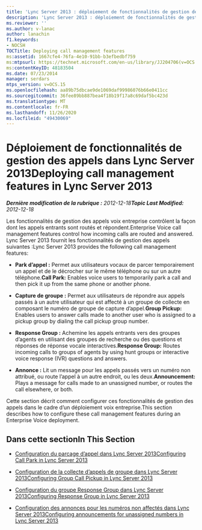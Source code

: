 ```yaml
---
title: 'Lync Server 2013 : déploiement de fonctionnalités de gestion des appels'
description: 'Lync Server 2013 : déploiement de fonctionnalités de gestion des appels.'
ms.reviewer: ''
ms.author: v-lanac
author: lanachin
f1.keywords:
- NOCSH
TOCTitle: Deploying call management features
ms:assetid: 1667cfe4-76fa-4e10-91bb-b3efbedbf759
ms:mtpsurl: https://technet.microsoft.com/en-us/library/JJ204706(v=OCS.15)
ms:contentKeyID: 48183504
ms.date: 07/23/2014
manager: serdars
mtps_version: v=OCS.15
ms.openlocfilehash: aa89b75dbcae9de1069daf99986076b66e0411cc
ms.sourcegitcommit: 36fee89bb887bea4f18b19f17a8c69daf5bc423d
ms.translationtype: MT
ms.contentlocale: fr-FR
ms.lasthandoff: 11/26/2020
ms.locfileid: "49430069"
---
```

# <a name="deploying-call-management-features-in-lync-server-2013"></a><span data-ttu-id="f01a1-103">Déploiement de fonctionnalités de gestion des appels dans Lync Server 2013</span><span class="sxs-lookup"><span data-stu-id="f01a1-103">Deploying call management features in Lync Server 2013</span></span>

<div data-xmlns="http://www.w3.org/1999/xhtml">

<div class="topic" data-xmlns="http://www.w3.org/1999/xhtml" data-msxsl="urn:schemas-microsoft-com:xslt" data-cs="https://msdn.microsoft.com/">

<div data-asp="https://msdn2.microsoft.com/asp">



</div>

<div id="mainSection">

<div id="mainBody"><span data-ttu-id="f01a1-104">

<span> </span></span><span class="sxs-lookup"><span data-stu-id="f01a1-104">

<span> </span></span></span>

<span data-ttu-id="f01a1-105">_**Dernière modification de la rubrique :** 2012-12-18_</span><span class="sxs-lookup"><span data-stu-id="f01a1-105">_**Topic Last Modified:** 2012-12-18_</span></span>

<span data-ttu-id="f01a1-106">Les fonctionnalités de gestion des appels voix entreprise contrôlent la façon dont les appels entrants sont routés et répondent.</span><span class="sxs-lookup"><span data-stu-id="f01a1-106">Enterprise Voice call management features control how incoming calls are routed and answered.</span></span> <span data-ttu-id="f01a1-107">Lync Server 2013 fournit les fonctionnalités de gestion des appels suivantes :</span><span class="sxs-lookup"><span data-stu-id="f01a1-107">Lync Server 2013 provides the following call management features:</span></span>

  - <span data-ttu-id="f01a1-108">**Park d’appel :** Permet aux utilisateurs vocaux de parcer temporairement un appel et de le décrocher sur le même téléphone ou sur un autre téléphone.</span><span class="sxs-lookup"><span data-stu-id="f01a1-108">**Call Park:** Enables voice users to temporarily park a call and then pick it up from the same phone or another phone.</span></span>

  - <span data-ttu-id="f01a1-109">**Capture de groupe :** Permet aux utilisateurs de répondre aux appels passés à un autre utilisateur qui est affecté à un groupe de collecte en composant le numéro de groupe de capture d’appel.</span><span class="sxs-lookup"><span data-stu-id="f01a1-109">**Group Pickup:** Enables users to answer calls made to another user who is assigned to a pickup group by dialing the call pickup group number.</span></span>

  - <span data-ttu-id="f01a1-110">**Response Group :** Achemine les appels entrants vers des groupes d’agents en utilisant des groupes de recherche ou des questions et réponses de réponse vocale interactives.</span><span class="sxs-lookup"><span data-stu-id="f01a1-110">**Response Group:** Routes incoming calls to groups of agents by using hunt groups or interactive voice response (IVR) questions and answers.</span></span>

  - <span data-ttu-id="f01a1-111">**Annonce :** Lit un message pour les appels passés vers un numéro non attribué, ou route l’appel à un autre endroit, ou les deux.</span><span class="sxs-lookup"><span data-stu-id="f01a1-111">**Announcement:** Plays a message for calls made to an unassigned number, or routes the call elsewhere, or both.</span></span>

<span data-ttu-id="f01a1-112">Cette section décrit comment configurer ces fonctionnalités de gestion des appels dans le cadre d’un déploiement voix entreprise.</span><span class="sxs-lookup"><span data-stu-id="f01a1-112">This section describes how to configure these call management features during an Enterprise Voice deployment.</span></span>

<div>

## <a name="in-this-section"></a><span data-ttu-id="f01a1-113">Dans cette section</span><span class="sxs-lookup"><span data-stu-id="f01a1-113">In This Section</span></span>

  - [<span data-ttu-id="f01a1-114">Configuration du parcage d’appel dans Lync Server 2013</span><span class="sxs-lookup"><span data-stu-id="f01a1-114">Configuring Call Park in Lync Server 2013</span></span>](lync-server-2013-configuring-call-park.md)

  - [<span data-ttu-id="f01a1-115">Configuration de la collecte d’appels de groupe dans Lync Server 2013</span><span class="sxs-lookup"><span data-stu-id="f01a1-115">Configuring Group Call Pickup in Lync Server 2013</span></span>](lync-server-2013-configuring-group-call-pickup.md)

  - [<span data-ttu-id="f01a1-116">Configuration du groupe Response Group dans Lync Server 2013</span><span class="sxs-lookup"><span data-stu-id="f01a1-116">Configuring Response Group in Lync Server 2013</span></span>](lync-server-2013-configuring-response-group.md)

  - [<span data-ttu-id="f01a1-117">Configuration des annonces pour les numéros non affectés dans Lync Server 2013</span><span class="sxs-lookup"><span data-stu-id="f01a1-117">Configuring announcements for unassigned numbers in Lync Server 2013</span></span>](lync-server-2013-configuring-announcements-for-unassigned-numbers.md)

<span data-ttu-id="f01a1-118"></div>

</div>

<span> </span>

</div>

</div>

</span><span class="sxs-lookup"><span data-stu-id="f01a1-118"></div>

</div>

<span> </span>

</div>

</div>

</span></span></div>

